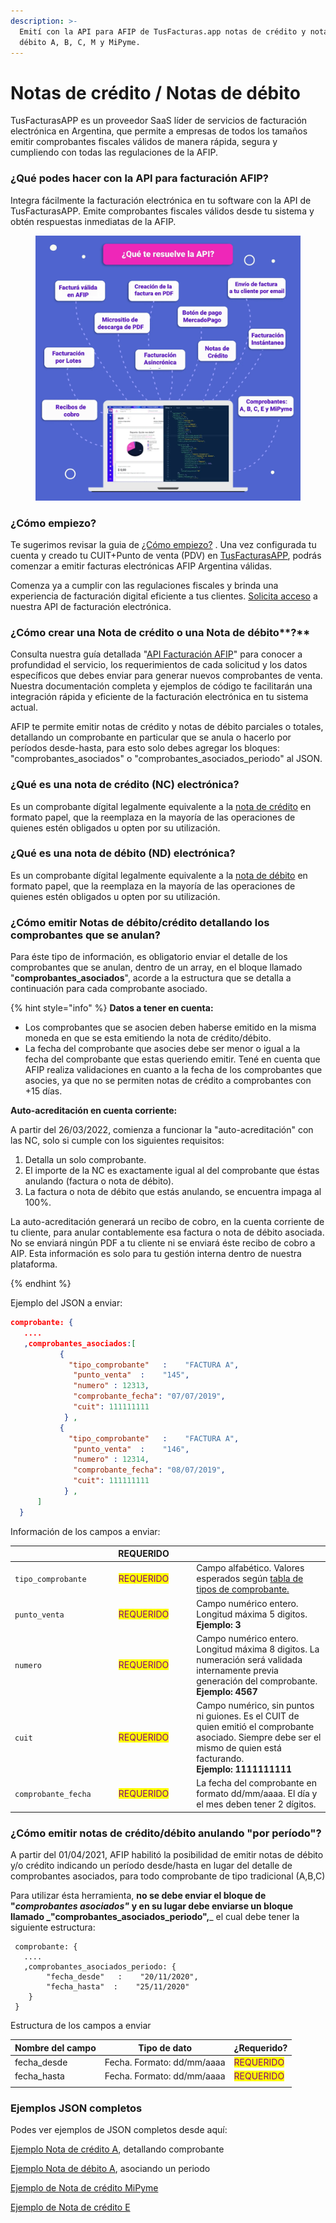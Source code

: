 ```yaml
---
description: >-
  Emití con la API para AFIP de TusFacturas.app notas de crédito y notas de
  débito A, B, C, M y MiPyme.
---
```


# Notas de crédito / Notas de débito

TusFacturasAPP es un proveedor SaaS líder de servicios de facturación electrónica en Argentina, que permite a empresas de todos los tamaños emitir comprobantes fiscales válidos de manera rápida, segura y cumpliendo con todas las regulaciones de la AFIP.

### ¿Qué podes hacer con la API para facturación AFIP?

Integra fácilmente la facturación electrónica en tu software con la API de TusFacturasAPP. Emite comprobantes fiscales válidos desde tu sistema y obtén respuestas inmediatas de la AFIP.

<figure><img src="../.gitbook/assets/157.webp" alt="SDK AFIP. TusFacturasAPP API Factura Electronica AFIP. AFIP WS"><figcaption></figcaption></figure>

### ¿Cómo empiezo?

Te sugerimos revisar la guia de [¿Cómo empiezo?](../como-empiezo.md) . Una vez configurada tu cuenta y creado tu CUIT+Punto de venta (PDV) en [TusFacturasAPP](https://www.tusfacturas.app), podrás comenzar a emitir facturas electrónicas AFIP Argentina válidas.&#x20;

Comenza ya a cumplir con las regulaciones fiscales y brinda una experiencia de facturación digital eficiente a tus clientes. [Solicita acceso](https://www.tusfacturas.app/quiero-probar-api-factura-electronica.html) a nuestra API de facturación electrónica.

### ¿Cómo crear una Nota de crédito o una Nota de débito**?**

Consulta nuestra guía detallada "[API Facturación AFIP](./)" para conocer a profundidad el servicio, los requerimientos de cada solicitud y los datos específicos que debes enviar para generar nuevos comprobantes de venta. Nuestra documentación completa y ejemplos de código te facilitarán una integración rápida y eficiente de la facturación electrónica en tu sistema actual.

AFIP te permite emitir notas de crédito y notas de débito parciales o totales, detallando un comprobante en particular que se anula o hacerlo por períodos desde-hasta, para esto solo debes agregar los bloques: "comprobantes\_asociados" o "comprobantes\_asociados\_periodo" al JSON.

### ¿Qué es una nota de crédito (NC) electrónica?

Es un comprobante dígital legalmente equivalente a la [nota de crédito](https://www.tusfacturas.app/como-emitir-notas-de-credito-electronica-afip.html) en formato papel, que la reemplaza en la mayoría de las operaciones de quienes estén obligados u opten por su utilización.&#x20;

### ¿Qué es una nota de débito (ND) electrónica?

Es un comprobante dígital legalmente equivalente a la [nota de débito](https://www.tusfacturas.app/como-emitir-notas-de-debito-electronica-afip.html) en formato papel, que la reemplaza en la mayoría de las operaciones de quienes estén obligados u opten por su utilización.

### ¿Cómo emitir Notas de débito/crédito detallando los comprobantes que se anulan?

Para éste tipo de información, es obligatorio enviar el detalle de los comprobantes que se anulan, dentro de un array, en el bloque llamado "**comprobantes\_asociados**", acorde a la estructura que se detalla a continuación para cada comprobante asociado.

{% hint style="info" %}
**Datos a tener en cuenta:**&#x20;

* Los comprobantes que se asocien deben haberse emitido en la misma moneda en que se esta emitiendo la nota de crédito/débito.
* La fecha del comprobante que asocies debe ser menor o igual a la fecha del comprobante que estas queriendo emitir. Tené en cuenta que AFIP realiza validaciones en cuanto a la fecha de los comprobantes que asocies, ya que no se permiten notas de crédito a comprobantes con  +15 días.



**Auto-acreditación en cuenta corriente:**

A partir del 26/03/2022, comienza a funcionar la "auto-acreditación" con las NC, solo si cumple con los siguientes requisitos:

1. Detalla un solo comprobante.&#x20;
2. El importe de la NC es exactamente igual al del comprobante que éstas anulando (factura o nota de débito).
3. La factura o nota de débito que estás anulando, se encuentra impaga al 100%.

La auto-acreditación generará un recibo de cobro, en la cuenta corriente de tu cliente, para anular contablemente esa factura o nota de débito asociada. No se enviará ningún PDF a tu cliente ni se enviará éste recibo de cobro a AIP. Esta información es solo para tu gestión interna dentro de nuestra plataforma.


{% endhint %}



Ejemplo del JSON a enviar:

```json
comprobante: {
   .... 
   ,comprobantes_asociados:[
           {
             "tipo_comprobante"   :    "FACTURA A",
              "punto_venta"  :    "145",
              "numero" : 12313,
              "comprobante_fecha": "07/07/2019",
              "cuit": 111111111     
            } ,
           {
             "tipo_comprobante"   :    "FACTURA A",
              "punto_venta"  :    "146",
              "numero" : 12314,
              "comprobante_fecha": "08/07/2019",
              "cuit": 111111111     
            } ,   
      ] 
  }
```

Información de los campos a enviar:

<table data-header-hidden><thead><tr><th></th><th width="140.66666666666669" align="center">REQUERIDO</th><th></th></tr></thead><tbody><tr><td><code>tipo_comprobante</code></td><td align="center"><mark style="color:purple;">REQUERIDO</mark></td><td>Campo alfabético. Valores esperados según <a href="../parametros/tablas-de-referencia.md#tipos-de-comprobantes">tabla de tipos de comprobante.</a></td></tr><tr><td><code>punto_venta</code></td><td align="center"><mark style="color:purple;">REQUERIDO</mark></td><td>Campo numérico entero. Longitud máxima 5 digitos.<br><strong>Ejemplo: 3</strong></td></tr><tr><td><code>numero</code></td><td align="center"><mark style="color:purple;">REQUERIDO</mark></td><td>Campo numérico entero. Longitud máxima 8 digitos. La numeración será validada internamente previa generación del comprobante.<br><strong>Ejemplo: 4567</strong></td></tr><tr><td><code>cuit</code></td><td align="center"><mark style="color:purple;">REQUERIDO</mark></td><td>Campo numérico, sin puntos ni guiones. Es el CUIT de quien emitió el comprobante asociado. Siempre debe ser el mismo de quien está facturando.<br><strong>Ejemplo: 1111111111</strong></td></tr><tr><td><code>comprobante_fecha</code></td><td align="center"><mark style="color:purple;">REQUERIDO</mark></td><td>La fecha del comprobante en formato dd/mm/aaaa. El día y el mes deben tener 2 dígitos.</td></tr></tbody></table>

### ¿Cómo emitir notas de crédito/débito anulando "por período"?

A partir del 01/04/2021, AFIP habilitó la posibilidad de emitir notas de débito y/o crédito indicando un período desde/hasta en lugar del detalle de comprobantes asociados, para todo comprobante de tipo tradicional (A,B,C)

Para utilizar ésta herramienta, **no se debe enviar el bloque de "**_**comprobantes asociados"**_ **y en su lugar debe enviarse un bloque llamado **_**"comprobantes\_asociados\_periodo",**_ el cual debe tener la siguiente estructura:

```
 comprobante: {
   .... 
   ,comprobantes_asociados_periodo: {
        "fecha_desde"   :    "20/11/2020",
        "fecha_hasta"  :    "25/11/2020"  
    }
 } 
```



Estructura de los campos a enviar

| Nombre del campo | Tipo de dato               | ¿Requerido?                                  |
| ---------------- | -------------------------- | -------------------------------------------- |
| fecha\_desde     | Fecha. Formato: dd/mm/aaaa | <mark style="color:purple;">REQUERIDO</mark> |
| fecha\_hasta     | Fecha. Formato: dd/mm/aaaa | <mark style="color:purple;">REQUERIDO</mark> |
|                  |                            |                                              |

### Ejemplos JSON completos

Podes ver ejemplos de JSON completos desde aquí:

[Ejemplo Nota de crédito A](api-factura-electronica-afip-factura-a-nota-de-debito-a-nota-de-credito-a.md#nota-de-credito-a), detallando comprobante

[Ejemplo Nota de débito A](api-factura-electronica-afip-factura-a-nota-de-debito-a-nota-de-credito-a.md#ejemplo-de-nota-de-debito-a-asociando-periodos), asociando un periodo

[Ejemplo de Nota de crédito MiPyme](api-factura-electronica-afip-factura-de-credito-electronica-mipyme-fce.md#nota-de-credito-electronica-a-mipyme-fce)

[Ejemplo de Nota de crédito E](api-factura-electronica-afip-factura-electronica-afip-exportacion.md#ejemplo-de-nota-de-debito-e)
